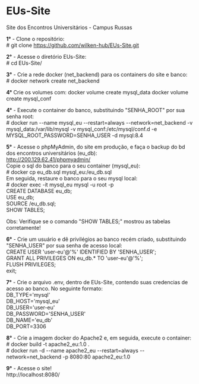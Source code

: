 # EUs-Site

Site dos Encontros Universitários - Campus Russas

**1°** - Clone o repositório:<br>
\# git clone https://github.com/wilken-hub/EUs-Site.git

**2°** - Acesse o diretório EUs-Site:<br>
\# cd EUs-Site/

**3°** - Crie a rede docker (net_backend) para os containers do site e banco:<br>
\# docker network create net_backend

**4°** Crie os volumes com:
docker volume create mysql_data
docker volume create mysql_conf

**4°** - Execute o container do banco, substituindo "SENHA_ROOT" por sua senha root:<br>
\# docker run --name mysql_eu --restart=always --network=net_backend -v mysql_data:/var/lib/mysql -v mysql_conf:/etc/mysql/conf.d -e MYSQL_ROOT_PASSWORD=SENHA_USER -d mysql:8.4

**5°** - Acesse o phpMyAdmin, do site em produção, e faça o backup do bd dos encontros universitários (eu_db):<br>
http://200.129.62.41/phpmyadmin/<br>
Copie o sql do banco para o seu container (mysql_eu):<br>
\# docker cp eu_db.sql mysql_eu:/eu_db.sql<br>
Em seguida, restaure o banco para o seu mysql local:<br>
\# docker exec -it mysql_eu mysql -u root -p<br>
CREATE DATABASE eu_db;<br>
USE eu_db;<br>
SOURCE /eu_db.sql;<br>
SHOW TABLES;<br>

Obs: Verifique se o comando "SHOW TABLES;" mostrou as tabelas corretamente!  

**6°** - Crie um usuário e dê privilégios ao banco recém criado, substituindo "SENHA_USER" por sua senha de acesso local:<br>
CREATE USER 'user-eu'@'%' IDENTIFIED BY 'SENHA_USER';<br>
GRANT ALL PRIVILEGES ON eu_db.* TO 'user-eu'@'%';<br>
FLUSH PRIVILEGES;<br>
exit;

**7°** - Crie o arquivo .env, dentro de EUs-Site, contendo suas credencias de acesso ao banco. No seguinte formato:<br>
DB_TYPE='mysql'<br>
DB_HOST='mysql_eu'<br>
DB_USER='user-eu'<br>
DB_PASSWORD='SENHA_USER'<br>
DB_NAME='eu_db'<br>
DB_PORT=3306

**8°** - Crie a imagem docker do Apache2 e, em seguida, execute o container:<br>
\# docker build -t apache2_eu:1.0 .<br>
\# docker run -d --name apache2_eu --restart=always --network=net_backend -p 8080:80 apache2_eu:1.0

**9°** - Acesse o site!<br>
http://localhost:8080/

